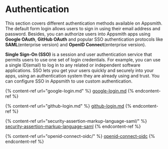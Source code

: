 # Authentication

This section covers different authentication methods available on Appsmith. The default form login allows users to sign in using their email address and password. Besides, you can authorize users into Appsmith apps using **Google OAuth**, **GitHub OAuth** and popular SSO authentication protocols like **SAML**(enterprise version) and **OpenID Connect**(enterprise version).

**Single Sign-On (SSO)** is a session and user authentication service that permits users to use one set of login credentials. For example, you can use a single ID(email) to log in to any related or independent software applications. SSO lets you get your users quickly and securely into your apps, using an authentication system they are already using and trust. You can configure SSO in Appsmith to use custom authentication.&#x20;

{% content-ref url="google-login.md" %}
[google-login.md](google-login.md)
{% endcontent-ref %}

{% content-ref url="github-login.md" %}
[github-login.md](github-login.md)
{% endcontent-ref %}

{% content-ref url="security-assertion-markup-language-saml/" %}
[security-assertion-markup-language-saml](security-assertion-markup-language-saml/)
{% endcontent-ref %}

{% content-ref url="openid-connect-oidc/" %}
[openid-connect-oidc](openid-connect-oidc/)
{% endcontent-ref %}
